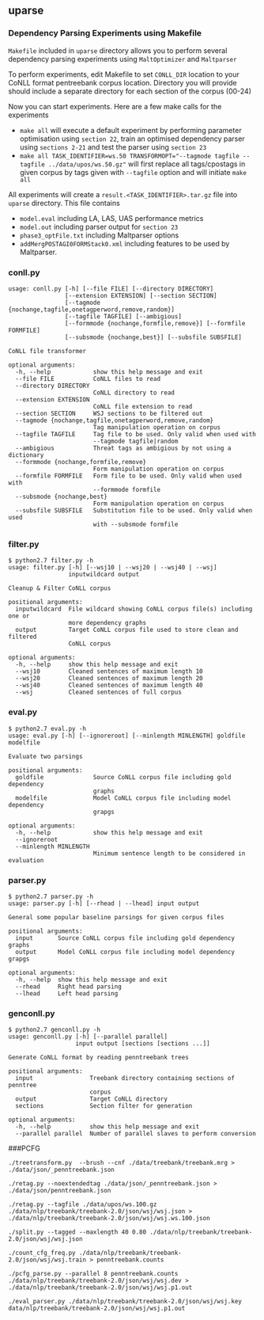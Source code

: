 ## uparse


### Dependency Parsing Experiments using Makefile
`Makefile` included in `uparse` directory allows you to perform several dependency parsing experiments using `MaltOptimizer` and `Maltparser`

To perform experiments, edit Makefile to set `CONLL_DIR` location to your CoNLL format pentreebank corpus location. Directory you will provide should include a separate directory for each section of the corpus (00-24)

Now you can start experiments. Here are a few make calls for the experiments

* `make all` will execute a default experiment by performing parameter optimisation using `section 22`, train an optimised dependency parser using `sections 2-21` and test the parser using `section 23`
* `make all TASK_IDENTIFIER=ws.50 TRANSFORMOPT="--tagmode tagfile --tagfile ../data/upos/ws.50.gz"` will first replace all tags/cpostags in given corpus by tags given with `--tagfile` option and will initiate `make all`

All experiments will create a `result.<TASK_IDENTIFIER>.tar.gz` file into `uparse` directory. This file contains

* `model.eval` including LA, LAS, UAS performance metrics
* `model.out` including parser output for `section 23`
* `phase3_optFile.txt` including Maltparser options
* `addMergPOSTAGI0FORMStack0.xml` including features to be used by Maltparser.

### conll.py
```
usage: conll.py [-h] [--file FILE] [--directory DIRECTORY]
                [--extension EXTENSION] [--section SECTION]
                [--tagmode {nochange,tagfile,onetagperword,remove,random}]
                [--tagfile TAGFILE] [--ambigious]
                [--formmode {nochange,formfile,remove}] [--formfile FORMFILE]
                [--subsmode {nochange,best}] [--subsfile SUBSFILE]

CoNLL file transformer

optional arguments:
  -h, --help            show this help message and exit
  --file FILE           CoNLL files to read
  --directory DIRECTORY
                        CoNLL directory to read
  --extension EXTENSION
                        CoNLL file extension to read
  --section SECTION     WSJ sections to be filtered out
  --tagmode {nochange,tagfile,onetagperword,remove,random}
                        Tag manipulation operation on corpus
  --tagfile TAGFILE     Tag file to be used. Only valid when used with
                        --tagmode tagfile|random
  --ambigious           Threat tags as ambigious by not using a dictionary
  --formmode {nochange,formfile,remove}
                        Form manipulation operation on corpus
  --formfile FORMFILE   Form file to be used. Only valid when used with
                        --formmode formfile
  --subsmode {nochange,best}
                        Form manipulation operation on corpus
  --subsfile SUBSFILE   Substitution file to be used. Only valid when used
                        with --subsmode formfile
```
### filter.py
```
$ python2.7 filter.py -h
usage: filter.py [-h] [--wsj10 | --wsj20 | --wsj40 | --wsj]
                 inputwildcard output

Cleanup & Filter CoNLL corpus

positional arguments:
  inputwildcard  File wildcard showing CoNLL corpus file(s) including one or
                 more dependency graphs
  output         Target CoNLL corpus file used to store clean and filtered
                 CoNLL corpus

optional arguments:
  -h, --help     show this help message and exit
  --wsj10        Cleaned sentences of maximum length 10
  --wsj20        Cleaned sentences of maximum length 20
  --wsj40        Cleaned sentences of maximum length 40
  --wsj          Cleaned sentences of full corpus
```

### eval.py
```
$ python2.7 eval.py -h
usage: eval.py [-h] [--ignoreroot] [--minlength MINLENGTH] goldfile modelfile

Evaluate two parsings

positional arguments:
  goldfile              Source CoNLL corpus file including gold dependency
                        graphs
  modelfile             Model CoNLL corpus file including model dependency
                        grapgs

optional arguments:
  -h, --help            show this help message and exit
  --ignoreroot
  --minlength MINLENGTH
                        Minimum sentence length to be considered in evaluation
```

### parser.py

```
$ python2.7 parser.py -h
usage: parser.py [-h] [--rhead | --lhead] input output

General some popular baseline parsings for given corpus files

positional arguments:
  input       Source CoNLL corpus file including gold dependency graphs
  output      Model CoNLL corpus file including model dependency grapgs

optional arguments:
  -h, --help  show this help message and exit
  --rhead     Right head parsing
  --lhead     Left head parsing
```

### genconll.py

```
$ python2.7 genconll.py -h
usage: genconll.py [-h] [--parallel parallel]
                   input output [sections [sections ...]]

Generate CoNLL format by reading penntreebank trees

positional arguments:
  input                Treebank directory containing sections of penntree
                       corpus
  output               Target CoNLL directory
  sections             Section filter for generation

optional arguments:
  -h, --help           show this help message and exit
  --parallel parallel  Number of parallel slaves to perform conversion
```

###PCFG

`./treetransform.py  --brush --cnf ./data/treebank/treebank.mrg > ./data/json/_penntreebank.json`

`./retag.py --noextendedtag ./data/json/_penntreebank.json > ./data/json/penntreebank.json`

`./retag.py --tagfile ./data/upos/ws.100.gz ./data/nlp/treebank/treebank-2.0/json/wsj/wsj.json > ./data/nlp/treebank/treebank-2.0/json/wsj/wsj.ws.100.json`

`./split.py --tagged --maxlength 40 0.80 ./data/nlp/treebank/treebank-2.0/json/wsj/wsj.json`

`./count_cfg_freq.py ./data/nlp/treebank/treebank-2.0/json/wsj/wsj.train > penntreebank.counts`

`./pcfg_parse.py --parallel 8 penntreebank.counts ./data/nlp/treebank/treebank-2.0/json/wsj/wsj.dev > ./data/nlp/treebank/treebank-2.0/json/wsj/wsj.p1.out`

`./eval_parser.py ./data/nlp/treebank/treebank-2.0/json/wsj/wsj.key data/nlp/treebank/treebank-2.0/json/wsj/wsj.p1.out`

